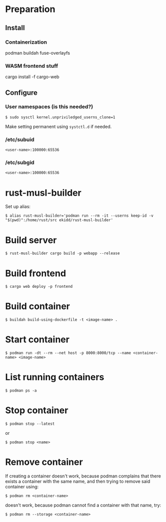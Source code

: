 # Preparation

## Install

### Containerization

podman buildah fuse-overlayfs


### WASM frontend stuff

cargo install -f cargo-web


## Configure

### User namespaces (is this needed?)

    $ sudo sysctl kernel.unpriviledged_userns_clone=1

Make setting permanent using `systctl.d` if needed.


### /etc/subuid

    <user-name>:100000:65536


### /etc/subgid

    <user-name>:100000:65536


# rust-musl-builder

Set up alias:

    $ alias rust-musl-builder='podman run --rm -it --userns keep-id -v "$(pwd)":/home/rust/src ekidd/rust-musl-builder'


# Build server

    $ rust-musl-builder cargo build -p webapp --release


# Build frontend

    $ cargo web deploy -p frontend


# Build container

    $ buildah build-using-dockerfile -t <image-name> .


# Start container

    $ podman run -dt --rm --net host -p 8000:8000/tcp --name <container-name> <image-name>


# List running containers

    $ podman ps -a


# Stop container

    $ podman stop --latest

or

    $ podman stop <name>


# Remove container

If creating a container doesn't work, because podman complains that there exists
a container with the same name, and then trying to remove said container using:

    $ podman rm <container-name>

doesn't work, because podman cannot find a container with that name, try:

    $ podman rm --storage <container-name>
